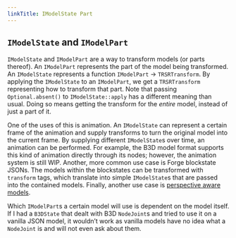 ```yaml
---
linkTitle: IModelState Part
---
```


<article class="docs-entry">
<h1 id="imodelstate-and-imodelpart"><code>IModelState</code> and <code>IModelPart</code><a class="headerlink" href="#imodelstate-and-imodelpart" title="Permanent link"> </a></h1>
<p><code>IModelState</code> and <code>IModelPart</code> are a way to transform models (or parts thereof). An <code>IModelPart</code> represents the part of the model being transformed. An <code>IModelState</code> represents a function <code>IModelPart</code> → <code>TRSRTransform</code>. By applying the <code>IModelState</code> to an <code>IModelPart</code>, we get a <code>TRSRTransform</code> representing how to transform that part. Note that passing <code>Optional.absent()</code> to <code>IModelState::apply</code> has a different meaning than usual. Doing so means getting the transform for the <em>entire</em> model, instead of just a part of it.</p>
<p>One of the uses of this is animation. An <code>IModelState</code> can represent a certain frame of the animation and supply transforms to turn the original model into the current frame. By supplying different <code>IModelState</code>s over time, an animation can be performed. For example, the B3D model format supports this kind of animation directly through its nodes; however, the animation system is still WIP. Another, more common use case is Forge blockstate JSONs. The models within the blockstates can be transformed with <code>transform</code> tags, which translate into simple <code>IModelState</code>s that are passed into the contained models. Finally, another use case is <a href="#">perspective aware models</a>.</p>
<p>Which <code>IModelPart</code>s a certain model will use is dependent on the model itself. If I had a <code>B3DState</code> that dealt with B3D <code>NodeJoint</code>s and tried to use it on a vanilla JSON model, it wouldn&rsquo;t work as vanilla models have no idea what a <code>NodeJoint</code> is and will not even ask about them.</p>
</article>